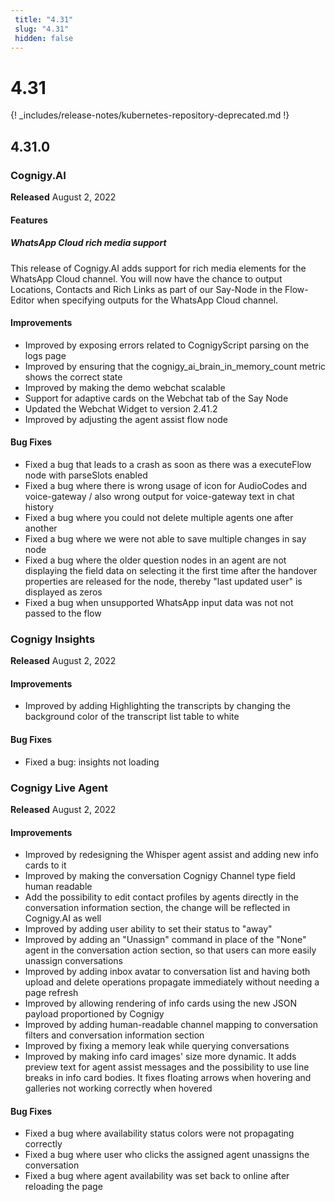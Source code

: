 ```yaml
---
 title: "4.31" 
 slug: "4.31" 
 hidden: false 
---
```

# 4.31

{! _includes/release-notes/kubernetes-repository-deprecated.md !}

## 4.31.0

### Cognigy.AI

**Released** August 2, 2022

#### Features

##### WhatsApp Cloud rich media support

This release of Cognigy.AI adds support for rich media elements for the WhatsApp Cloud channel. You will now have the chance to output Locations, Contacts and Rich Links as part of our Say-Node in the Flow-Editor when specifying outputs for the WhatsApp Cloud channel.

#### Improvements

- Improved by exposing errors related to CognigyScript parsing on the logs page
- Improved by ensuring that the cognigy_ai_brain_in_memory_count metric shows the correct state
- Improved by making the demo webchat scalable
- Support for adaptive cards on the Webchat tab of the Say Node
- Updated the Webchat Widget to version 2.41.2
- Improved by adjusting the agent assist flow node

#### Bug Fixes

- Fixed a bug that leads to a crash as soon as there was a executeFlow node with parseSlots enabled
- Fixed a bug where there is wrong usage of icon for AudioCodes and voice-gateway / also wrong output for voice-gateway text in chat history
- Fixed a bug where you could not delete multiple agents one after another
- Fixed a bug where we were not able to save multiple changes in say node
- Fixed a bug where the older question nodes in an agent are not displaying the field data on selecting it the first time after the handover properties are released for the node, thereby "last updated user" is displayed as zeros
- Fixed a bug when unsupported WhatsApp input data was not not passed to the flow

### Cognigy Insights

**Released** August 2, 2022

#### Improvements

- Improved by adding Highlighting the transcripts by changing the background color of the transcript list table to white

#### Bug Fixes

- Fixed a bug: insights not loading

### Cognigy Live Agent

**Released** August 2, 2022

#### Improvements

- Improved by redesigning the Whisper agent assist and adding new info cards to it
- Improved by making the conversation Cognigy Channel type field human readable
- Add the possibility to edit contact profiles by agents directly in the conversation information section, the change will be reflected in Cognigy.AI as well
- Improved by adding user ability to set their status to "away"
- Improved by adding an "Unassign" command in place of the "None" agent in the conversation action section, so that users can more easily unassign conversations
- Improved by adding inbox avatar to conversation list and having both upload and delete operations propagate immediately without needing a page refresh
- Improved by allowing rendering of info cards using the new JSON payload proportioned by Cognigy
- Improved by adding human-readable channel mapping to conversation filters and conversation information section
- Improved by fixing a memory leak while querying conversations
- Improved by making info card images' size more dynamic. It adds preview text for agent assist messages and the possibility to use line breaks in info card bodies. It fixes floating arrows when hovering and galleries not working correctly when hovered

#### Bug Fixes

- Fixed a bug where availability status colors were not propagating correctly
- Fixed a bug where user who clicks the assigned agent unassigns the conversation
- Fixed a bug where agent availability was set back to online after reloading the page
